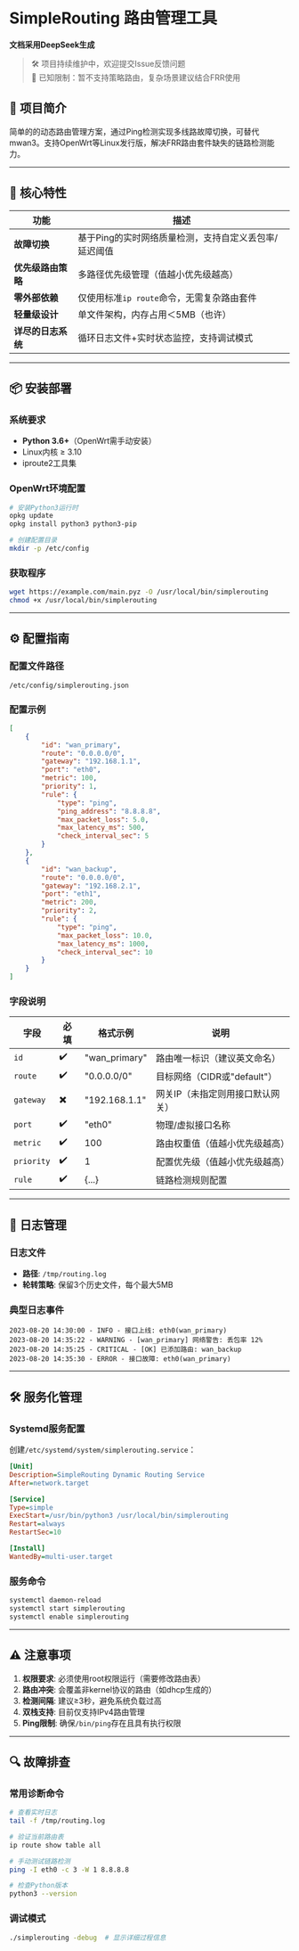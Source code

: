 # SimpleRouting 路由管理工具

**文档采用DeepSeek生成**

> 🛠 项目持续维护中，欢迎提交Issue反馈问题  
> 📌 已知限制：暂不支持策略路由，复杂场景建议结合FRR使用

## 🚀 项目简介
简单的的动态路由管理方案，通过Ping检测实现多线路故障切换，可替代mwan3。支持OpenWrt等Linux发行版，解决FRR路由套件缺失的链路检测能力。

---

## 🌟 核心特性
| 功能                      | 描述                                                                 |
|---------------------------|--------------------------------------------------------------------|
| **故障切换**           | 基于Ping的实时网络质量检测，支持自定义丢包率/延迟阈值                   |
| **优先级路由策略**         | 多路径优先级管理（值越小优先级越高）                                    |
| **零外部依赖**             | 仅使用标准`ip route`命令，无需复杂路由套件                              |
| **轻量级设计**             | 单文件架构，内存占用＜5MB（也许）                                             |
| **详尽的日志系统**         | 循环日志文件+实时状态监控，支持调试模式                                 |

---

## 📦 安装部署

### 系统要求
- **Python 3.6+**（OpenWrt需手动安装）
- Linux内核 ≥ 3.10
- iproute2工具集

### OpenWrt环境配置
```bash
# 安装Python3运行时
opkg update
opkg install python3 python3-pip

# 创建配置目录
mkdir -p /etc/config
```

### 获取程序
```bash
wget https://example.com/main.pyz -O /usr/local/bin/simplerouting
chmod +x /usr/local/bin/simplerouting
```

---

## ⚙️ 配置指南

### 配置文件路径
`/etc/config/simplerouting.json`

### 配置示例
```json
[
    {
        "id": "wan_primary",
        "route": "0.0.0.0/0",
        "gateway": "192.168.1.1",
        "port": "eth0",
        "metric": 100,
        "priority": 1,
        "rule": {
            "type": "ping",
            "ping_address": "8.8.8.8",
            "max_packet_loss": 5.0,
            "max_latency_ms": 500,
            "check_interval_sec": 5
        }
    },
    {
        "id": "wan_backup",
        "route": "0.0.0.0/0",
        "gateway": "192.168.2.1",
        "port": "eth1",
        "metric": 200,
        "priority": 2,
        "rule": {
            "type": "ping",
            "max_packet_loss": 10.0,
            "max_latency_ms": 1000,
            "check_interval_sec": 10
        }
    }
]
```

### 字段说明
| 字段         | 必填 | 格式示例           | 说明                          |
|--------------|------|--------------------|-----------------------------|
| `id`         | ✔️   | "wan_primary"      | 路由唯一标识（建议英文命名）    |
| `route`      | ✔️   | "0.0.0.0/0"        | 目标网络（CIDR或"default"）    |
| `gateway`    | ✖️   | "192.168.1.1"      | 网关IP（未指定则用接口默认网关）|
| `port`       | ✔️   | "eth0"             | 物理/虚拟接口名称              |
| `metric`     | ✔️   | 100                | 路由权重值（值越小优先级越高）  |
| `priority`   | ✔️   | 1                  | 配置优先级（值越小优先级越高）  |
| `rule`       | ✔️   | {...}              | 链路检测规则配置               |

---

## 📜 日志管理

### 日志文件
- **路径**: `/tmp/routing.log`
- **轮转策略**: 保留3个历史文件，每个最大5MB

### 典型日志事件
```log
2023-08-20 14:30:00 - INFO - 接口上线: eth0(wan_primary)
2023-08-20 14:35:22 - WARNING - [wan_primary] 网络警告: 丢包率 12%
2023-08-20 14:35:25 - CRITICAL - [OK] 已添加路由: wan_backup
2023-08-20 14:35:30 - ERROR - 接口故障: eth0(wan_primary)
```

---

## 🛠️ 服务化管理

### Systemd服务配置
创建`/etc/systemd/system/simplerouting.service`：
```ini
[Unit]
Description=SimpleRouting Dynamic Routing Service
After=network.target

[Service]
Type=simple
ExecStart=/usr/bin/python3 /usr/local/bin/simplerouting
Restart=always
RestartSec=10

[Install]
WantedBy=multi-user.target
```

### 服务命令
```bash
systemctl daemon-reload
systemctl start simplerouting
systemctl enable simplerouting
```

---

## ⚠️ 注意事项
1. **权限要求**: 必须使用root权限运行（需要修改路由表）
2. **路由冲突**: 会覆盖非kernel协议的路由（如dhcp生成的）
3. **检测间隔**: 建议≥3秒，避免系统负载过高
4. **双栈支持**: 目前仅支持IPv4路由管理
5. **Ping限制**: 确保`/bin/ping`存在且具有执行权限

---

## 🔍 故障排查

### 常用诊断命令
```bash
# 查看实时日志
tail -f /tmp/routing.log

# 验证当前路由表
ip route show table all

# 手动测试链路检测
ping -I eth0 -c 3 -W 1 8.8.8.8

# 检查Python版本
python3 --version
```

### 调试模式
```bash
./simplerouting -debug  # 显示详细过程信息
```


